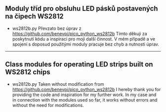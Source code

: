 ## Moduly tříd pro obsluhu LED pásků postavených na čipech WS2812

+ ws2812b.py
Převzato bez úprav z https://github.com/benevpi/pico_python_ws2812b
Tímto děkuji za poskytnutí kódu a inspiraci pro moji další činnost.
V mém případě a ve spojení s doposud použitými moduly pracuje bez chyb a nutnosti úprav.

---

## Class modules for operating LED strips built on WS2812 chips

+ ws2812b.py
Taken without modification from https://github.com/benevpi/pico_python_ws2812b
I hereby thank you for providing the code and inspiration for my further work.
In my case and in connection with the modules used so far, it works without errors and without the need for modifications.

